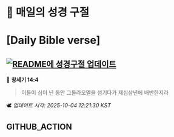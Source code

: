 # 🙏 매일의 성경 구절
# [Daily Bible verse]
## [![README에 성경구절 업데이트](https://github.com/DONGSUKA/first_test/actions/workflows/update-readme-bible.yml/badge.svg)](https://github.com/DONGSUKA/first_test/actions/workflows/update-readme-bible.yml)
<!-- START_BIBLE_VERSE -->
📖 **창세기 14:4**
> 이들이 십이 년 동안 그돌라오멜을 섬기다가 제십삼년에 배반한지라

🕊️ _업데이트 시각: 2025-10-04 12:21:30 KST_
  <!-- END_BIBLE_VERSE -->
## GITHUB_ACTION
